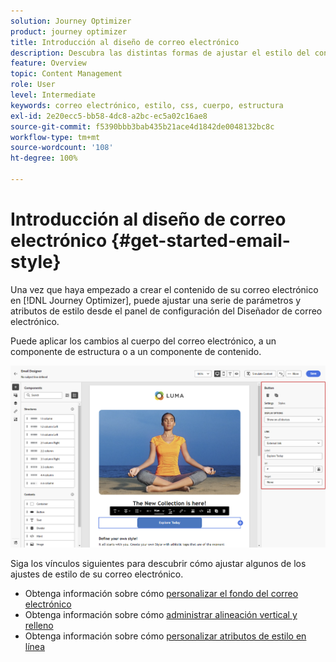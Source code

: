 ```yaml
---
solution: Journey Optimizer
product: journey optimizer
title: Introducción al diseño de correo electrónico
description: Descubra las distintas formas de ajustar el estilo del contenido del correo electrónico
feature: Overview
topic: Content Management
role: User
level: Intermediate
keywords: correo electrónico, estilo, css, cuerpo, estructura
exl-id: 2e20ecc5-bb58-4dc8-a2bc-ec5a02c16ae8
source-git-commit: f5390bbb3bab435b21ace4d1842de0048132bc8c
workflow-type: tm+mt
source-wordcount: '108'
ht-degree: 100%

---
```


# Introducción al diseño de correo electrónico {#get-started-email-style}

Una vez que haya empezado a crear el contenido de su correo electrónico en [!DNL Journey Optimizer], puede ajustar una serie de parámetros y atributos de estilo desde el panel de configuración del Diseñador de correo electrónico.

Puede aplicar los cambios al cuerpo del correo electrónico, a un componente de estructura o a un componente de contenido.

![](assets/email_designer_content_components_settings.png)

Siga los vínculos siguientes para descubrir cómo ajustar algunos de los ajustes de estilo de su correo electrónico.

* Obtenga información sobre cómo [personalizar el fondo del correo electrónico](backgrounds.md)
* Obtenga información sobre cómo [administrar alineación vertical y relleno](alignment-and-padding.md)
* Obtenga información sobre cómo [personalizar atributos de estilo en línea](inline-styling.md)
